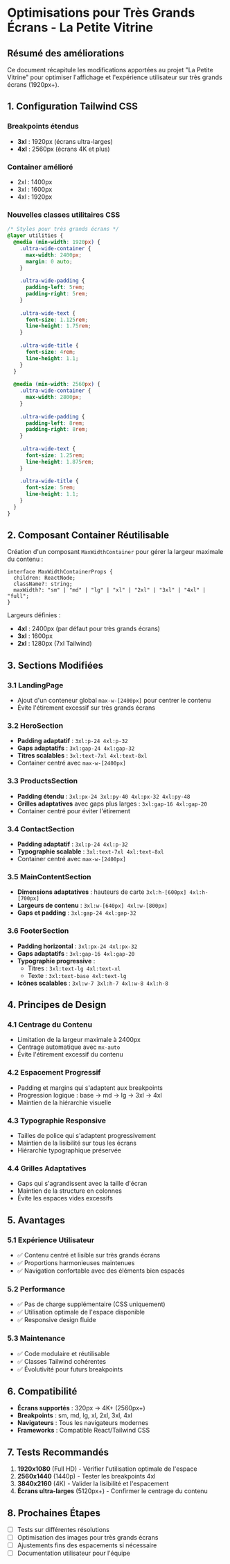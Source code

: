 # Optimisations pour Très Grands Écrans - La Petite Vitrine

## Résumé des améliorations

Ce document récapitule les modifications apportées au projet "La Petite Vitrine" pour optimiser l'affichage et l'expérience utilisateur sur très grands écrans (1920px+).

## 1. Configuration Tailwind CSS

### Breakpoints étendus
- **3xl** : 1920px (écrans ultra-larges)
- **4xl** : 2560px (écrans 4K et plus)

### Container amélioré
- 2xl : 1400px
- 3xl : 1600px  
- 4xl : 1920px

### Nouvelles classes utilitaires CSS
```css
/* Styles pour très grands écrans */
@layer utilities {
  @media (min-width: 1920px) {
    .ultra-wide-container {
      max-width: 2400px;
      margin: 0 auto;
    }
    
    .ultra-wide-padding {
      padding-left: 5rem;
      padding-right: 5rem;
    }
    
    .ultra-wide-text {
      font-size: 1.125rem;
      line-height: 1.75rem;
    }
    
    .ultra-wide-title {
      font-size: 4rem;
      line-height: 1.1;
    }
  }
  
  @media (min-width: 2560px) {
    .ultra-wide-container {
      max-width: 2800px;
    }
    
    .ultra-wide-padding {
      padding-left: 8rem;
      padding-right: 8rem;
    }
    
    .ultra-wide-text {
      font-size: 1.25rem;
      line-height: 1.875rem;
    }
    
    .ultra-wide-title {
      font-size: 5rem;
      line-height: 1.1;
    }
  }
}
```

## 2. Composant Container Réutilisable

Création d'un composant `MaxWidthContainer` pour gérer la largeur maximale du contenu :

```tsx
interface MaxWidthContainerProps {
  children: ReactNode;
  className?: string;
  maxWidth?: "sm" | "md" | "lg" | "xl" | "2xl" | "3xl" | "4xl" | "full";
}
```

Largeurs définies :
- **4xl** : 2400px (par défaut pour très grands écrans)
- **3xl** : 1600px
- **2xl** : 1280px (7xl Tailwind)

## 3. Sections Modifiées

### 3.1 LandingPage
- Ajout d'un conteneur global `max-w-[2400px]` pour centrer le contenu
- Évite l'étirement excessif sur très grands écrans

### 3.2 HeroSection
- **Padding adaptatif** : `3xl:p-24 4xl:p-32`
- **Gaps adaptatifs** : `3xl:gap-24 4xl:gap-32`
- **Titres scalables** : `3xl:text-7xl 4xl:text-8xl`
- Container centré avec `max-w-[2400px]`

### 3.3 ProductsSection
- **Padding étendu** : `3xl:px-24 3xl:py-40 4xl:px-32 4xl:py-48`
- **Grilles adaptatives** avec gaps plus larges : `3xl:gap-16 4xl:gap-20`
- Container centré pour éviter l'étirement

### 3.4 ContactSection
- **Padding adaptatif** : `3xl:p-24 4xl:p-32`
- **Typographie scalable** : `3xl:text-7xl 4xl:text-8xl`
- Container centré avec `max-w-[2400px]`

### 3.5 MainContentSection
- **Dimensions adaptatives** : hauteurs de carte `3xl:h-[600px] 4xl:h-[700px]`
- **Largeurs de contenu** : `3xl:w-[640px] 4xl:w-[800px]`
- **Gaps et padding** : `3xl:gap-24 4xl:gap-32`

### 3.6 FooterSection
- **Padding horizontal** : `3xl:px-24 4xl:px-32`
- **Gaps adaptatifs** : `3xl:gap-16 4xl:gap-20`
- **Typographie progressive** : 
  - Titres : `3xl:text-lg 4xl:text-xl`
  - Texte : `3xl:text-base 4xl:text-lg`
- **Icônes scalables** : `3xl:w-7 3xl:h-7 4xl:w-8 4xl:h-8`

## 4. Principes de Design

### 4.1 Centrage du Contenu
- Limitation de la largeur maximale à 2400px
- Centrage automatique avec `mx-auto`
- Évite l'étirement excessif du contenu

### 4.2 Espacement Progressif
- Padding et margins qui s'adaptent aux breakpoints
- Progression logique : base → md → lg → 3xl → 4xl
- Maintien de la hiérarchie visuelle

### 4.3 Typographie Responsive
- Tailles de police qui s'adaptent progressivement
- Maintien de la lisibilité sur tous les écrans
- Hiérarchie typographique préservée

### 4.4 Grilles Adaptatives
- Gaps qui s'agrandissent avec la taille d'écran
- Maintien de la structure en colonnes
- Évite les espaces vides excessifs

## 5. Avantages

### 5.1 Expérience Utilisateur
- ✅ Contenu centré et lisible sur très grands écrans
- ✅ Proportions harmonieuses maintenues
- ✅ Navigation confortable avec des éléments bien espacés

### 5.2 Performance
- ✅ Pas de charge supplémentaire (CSS uniquement)
- ✅ Utilisation optimale de l'espace disponible
- ✅ Responsive design fluide

### 5.3 Maintenance
- ✅ Code modulaire et réutilisable
- ✅ Classes Tailwind cohérentes
- ✅ Évolutivité pour futurs breakpoints

## 6. Compatibilité

- **Écrans supportés** : 320px → 4K+ (2560px+)
- **Breakpoints** : sm, md, lg, xl, 2xl, 3xl, 4xl
- **Navigateurs** : Tous les navigateurs modernes
- **Frameworks** : Compatible React/Tailwind CSS

## 7. Tests Recommandés

1. **1920x1080** (Full HD) - Vérifier l'utilisation optimale de l'espace
2. **2560x1440** (1440p) - Tester les breakpoints 4xl
3. **3840x2160** (4K) - Valider la lisibilité et l'espacement
4. **Écrans ultra-larges** (5120px+) - Confirmer le centrage du contenu

## 8. Prochaines Étapes

- [ ] Tests sur différentes résolutions
- [ ] Optimisation des images pour très grands écrans
- [ ] Ajustements fins des espacements si nécessaire
- [ ] Documentation utilisateur pour l'équipe
